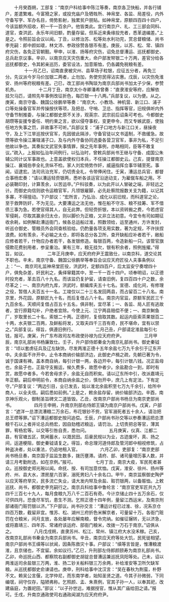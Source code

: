 <!-- { "loadSidebar": true } -->
　　十月癸酉朔，工部复：“南京户科给事中陈江等奏，南京各卫快船，并各行铺户，差遣繁难。今富猾之家，或投充庙户及牺牲所、神帛堂、各监、局差役，内外守备写字、军办名目，倚势影射，独累贫户朋贴。如神帛堂，原额四百四十四户，今该监额外招收，积一千一百余户。他皆类此。宜行南京户、礼、工三部会同科、道官，查洪武、永乐年间旧额，酌量存留。但系近来夤缘投充者，悉革退编差。”上是之。令照前旨会议以闻。丁丑，以修治苏、松等处水利功完，赏总督粮储、尚书李充嗣：郎中颜如瓌，林文沛、参政徐赞各银币有差。庚辰，以苏、松、常、镇四府灾伤，各免正官朝觐。甲申，以淮、扬等府灾伤，诏免总督漕运、巡抚都御史、总兵赴京议事。辛卯，以南京应天灾伤重大，命户部发帑银二十万两，差官分给各巡抚都御史，令其躬亲巡历，委官设法，加意赈恤，仍各蠲免税粮有差。
　　
　　十一月乙巳，诏南直隶被灾州、县草场子粒银，应征五分者，再免三分。先议派今岁马价加银二两者，止勿加，务使穷民得沾实惠。戊辰，以灾伤免淮安、扬州等府税粮有差。己巳，改工部尚书陶琰为南京兵部尚书加太子少保，参赞机务。
　　
　　十二月丁丑，南京太仆寺卿潘希曾奏：“直隶淮安等府，应解依挂欠马匹，请照先年事例改征折色，每匹银一十八两。”兵部复议，以为便。从之。庚寅，南京守备、魏国公徐鹏举等奏：“南京大、小教场、神机营、新江口、浦子口等处操备官军并传操按伏等项，及把总、守哨、卫总、指挥等官，旧规俱听内外守备节制推委，与操江都御史原不关涉，观英宗、武宗前后诏条可考也。今都御史胡瓒等妄援专委任、明约束之言，欲以侵夺事权，变更申令，而又专嫉武臣，使独任地方失事之罚，非故事不可听。”兵部议复：“浦子口地方与新江口关，昼操夜守，及上下江旱巡按伏官军，先因彼此隔涉，守备官徒以文书遥制，不救缓急。故瓒等欲令操江兼辖浦子口，及与内外守备协同选委各营卫官军，事非为私，不足引他故以争也。其奏拟文武官失事情罪，揆之先年事例，亦略相同，臣等不敢复议。”疏入，上报如弘治年间例行。以弘治时，曾敕兵部尚书王继与守备、成国公朱辅公同计议军事故也。上意盖欲使权归本兵，不任操江都御史云。己亥，提督南京操江、襄城伯李全礼贪纵不检。家人刘宏倚势作奸，威逼指挥佥事华辅至死。事闻，诏逮宏。法司讯治充军，仍切责全礼，令带俸闲住。壬寅，漕运总兵官、都督佥事杨宏奏：“请以漕运轻赍银两，悉听各该运官沿途动支，为雇僦车船之用。不必装鞘印封，计算羡余，以苦运卒。”户科驳奏，以为此开以人冒破之端，非轻远之计。而御史向信则欲令运粮官军，凡领银雇脚，必先赴察院报数关支为籍，以记其多寡，不得擅动。下户部议：“宏所言，乃弘治、成化以前旧规，而科道官之论，至于救弊防奸，不为无见。大要漕运之法无他，惟在船不守冻、粮不挂筹、军不借债三事为急。若使官得其人，自无此弊。但轻赍折银，本以资转搬之费，今若虑官军侵耗，尽取其赢余归太仓，则以脚价为正粮，又非立法初意。今宜令有司如期征收余耗，如例解赴漕运衙门，候各总运船过淮，照数领给，运至通州，方许发封，听巡仓御史、管粮员外会同查核验给。仍酌量各项支用实数，著为定规，不许扶捏浪费。如有羡余，不必输之太仓，即将各总分各卫所，查开缺船应补者若干，敝船应修者若干，什物应办者若干，各发银修造。每银百两，令造新船一只。该管官旗侵欺花费别用者，参呈重治。果有三年，粮无挂欠，银有积余者，照例旌擢。”得旨，如议。
　　
　　二年正月庚申，应天府府尹王震致仕，以南京科，道交论其不职也。辛未，南京守备、魏国公徐鹏举等奉旨会议应天府匠役人夫事条例以上：“一、南京司礼监神帛堂匠役，洪武时，定额四百户，后太监安宁奏增四十户，俱免杂差，奸民利之，夤绎窜籍其中，至一千一百十四户。顷奉明诏，以正德时投充者，革去百八十九名。而该监仍复护留，请查旧例，复四百四十户之数，余尽革之；一、南京内府九库，洪武时，额编库夫五十七名。宣德、成化间，有修理之役，暂借人夫百五十一名。工竣仅以二十三名发回两县，而占留百二十八名。南京里，外花园，原额匠九十名，而后复借占八十名。南京内官监，原额军民匠三千九百余名，天顺间复借占百五十五名，俱非制，宜尽革；一、各监、局人匠有逃故者，宜行原籍勾补，户绝者宜除。今使上元、江宁两县赔偿不便；一、南京鲥鱼厂，岁取里长二十名，索银二十两。正德时，复倍取其数。起运内臣索茶果银百二十两，水夫银二百两，及鲜船将发，又取夫四千三百有奇，民不堪命，宜有以禁之。”兵部复议。得旨，俱遵旧例行。
　　
　　二月己丑，户部请定淮盐每引七钱，报可。庚寅，升广东布政司左布政使孙禄为应天府府尹。
　　
　　三月甲辰，南京礼部尚书杨廉致仕。壬子，升户部侍郎秦金为南京礼部尚书。御史秦钺言：“顷以套虏征兵及辽左缺饷，尽发两淮正德十五年余盐七万九千余引于辽东开中。夫余盐不许开中，止令本商纳价输部济边，此御史卢楫之疏，先朝已著为令，诚于国课有裨。盖本商自纳，每引计银一两，各边开中，每引计银八钱。况正盐母也，余盐子也，正盐守支搬运，候久费多，故愿中者少。余盐勘合一到，即时有赏，故愿中者多。今若舍母求子，余盐无自而积矣。请以辽东所中引，改派嘉靖元年正额。嗣后申明前令，本商自纳余盐之价，慎勿开中，庶几上有定法，下有定守。”户部复议：“两边引目，业已发去，姑以淮北余盐积至七万九千余引，给所中商人，以全夫信。嗣后悉如前例。”上是之，敕余盐存留，纳价输部济边。辛酉，南京神乐观火，御制圣旨碑文二道皆毁。乙丑，改南京户部尚书杨旦为南京吏部尚书。
　　
　　四月壬申朔，升南京刑部右侍郎王镇为南京户部尚书。戊寅，户部言：“遮洋一总漂流漕粮二万余石，布花银钞不赀，官军溺死者五十余人，请治把总王缵等罪。”诏下漕运都御史按问追偿。壬辰，户部尚书孙交等以参奏漕运把总漂粮千石以上者并论总兵杨宏，因自劾稽迟粮运，请罚治。上切责把总等官，薄其罪，宥杨宏等。以交等引咎自责，悉勿问。
　　
　　五月庚寅，仪真、江都二县，有官塘五区，筑闸蓄水，以溉民田。后豪民规以为业，古迹废坏，真、扬之间，运道梗阻，御史秦钺请复之。得旨，命总理河道侍郎及管河郎中相视修筑，占种盗决者，处以重法，仍追地租入官。
　　
　　六月乙卯，吏部复：“南京吏部尚书杨旦奏，南京国子监监生数多，拨历壅滞。请府、部、诸司量增历事人数，并请三月考勤附选，如在京例。”报可。
　　
　　七月丁丑，南京大疫，军民死者甚众。巡按御史郑光琬以闻。命抚、按、有司加意优恤。戊寅，淮安、徐州、扬州等府、州、县大水，漂房屋六百家，溺死男妇八十余名口。甲午，南京监察御史陶俨以应天等府旱灾，民多流亡失业，请大发内帑及余盐、赃罚银两，以备赈恤。上敕巡抚、尚书，都御史李充嗣行之。南京兵科给事中鲁纶言：“南京官吏军匠共九万四千三百七十九人，每月食粮九万八千二百石有奇。今计京储止四十五万余石，仅可供四月。恐食尽军饥，患生不测。乞照正德十四年例，量留江西运米，及南京刑部诸衙门赃罚银以济。”下户部议。尚书孙交言：“漕运计程已过淮、徐，况系京仓四百万数，截留非宜。惟苏、松、湖州三府折色米解京者，可量留十万。各衙门赃罚在仓粮米，间月支放，各处屡年应解南粮，督令完纳。如催征辗转，无以济急，或将嘉靖三、四年苏、常诸府该运府、部衙门粮米，改拨一万石于南京。”诏俱从之。
　　
　　八月戊戌朔，直隶苏州、松江、常州、镇江府大水没禾稼。己亥，改南京礼部尚书秦金为南京兵部尚书。辛丑，南京应天府等处大饥，民死徙相望。南京户部尚书王缜等以状闻，因条陈救灾十事。户部议：“缜等言皆是，惟漕粮渡淮，且京储也，不宜留。余如议行。”乙巳，升刑部左侍郎颜颐寿为南京礼部尚书。乙卯，命巡抚山西、都察院右副都御史胡锭总督漕运兼巡抚凤阳等处。己未，诏以两淮运司余盐银三万两，淮、扬二钞关船料银三万余两，补给淮安等卫所欠缺军粮。从巡抚都御史俞谏请也。庚申，刑科给事中沈汉言：“吴在春秋为荆蛮，朴野不文。赖吴公言偃，北学仲尼，而东南学者，始知圣贤之道。今其子孙微弱，下同编氓，祠守仅存，隘陋弗称。乞照颜、孟、朱熹例，官其子孙一人，以奉其祀，改建庙庭，为置祀田。”部议：“以子孙世远，难据授官，惟从其广庙给田之请。”报可。壬戌，升南京通政使司右通政闻湖为应天府府尹。
　　
